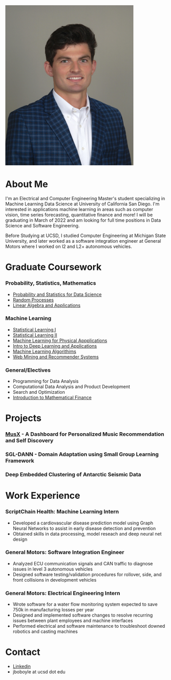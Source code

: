 
<img src="./headshot_.jpg" alt="drawing" width="400"/>

# About Me


I'm an Electrical and Computer Engineering Master's student specializing in Machine Learning Data Science at University of California San Diego. I'm interested in applications machine learning in areas such as computer vision, time series forecasting, quantitative finance and more! I will be graduating in March of 2022 and am looking for full time positions in Data Science and Software Engineering.  

Before Studying at UCSD, I studied Computer Engineering at Michigan State University, and later worked as a software integration engineer at General Motors where I worked on l2 and L2+ autonomous vehicles.

# Graduate Coursework

### Probability, Statistics, Mathematics
- [Probability and Statistics for Data Science](https://catalog.ucsd.edu/courses/ECE.html#ece225a)
- [Random Processes](https://catalog.ucsd.edu/courses/ECE.html#ece250)
- [Linear Algebra and Applications](https://catalog.ucsd.edu/courses/ECE.html#ece269)

### Machine Learning
- [Statistical Learning I](http://www.svcl.ucsd.edu/courses/ece271A/ece271A.htm)
- [Statistical Learning II](http://www.svcl.ucsd.edu/courses/ece271B-F09/)
- [Machine Learning for Physical Appplications](https://catalog.ucsd.edu/courses/ECE.html#ece228)
- [Intro to Deep Learning and Applications](https://xiaolonw.github.io/ece176/schedule.html)
- [Machine Learning Algorithims](https://cse.ucsd.edu/graduate/courses/course-descriptions/cse250b-principles-artificial-intelligence-learning-algorithms)
- [Web Mining and Recommender Systems](https://cseweb.ucsd.edu/classes/fa21/cse258-b/)

### General/Electives 
- Programming for Data Analysis 
- Computational Data Analysis and Product Development 
- Search and Optimization
- [Introduction to Mathematical Finance]()

# Projects 
### [MusX](https://github.com/jboboyle/ECE229) - A Dashboard for Personalized Music Recommendation and Self Discovery
### SGL-DANN - Domain Adaptation using Small Group Learning Framework
### Deep Embedded Clustering of Antarctic Seismic Data

# Work Experience

### ScriptChain Health: Machine Learning Intern
- Developed a cardiovascular disease prediction model using Graph Neural Networks to assist in early disease 
detection and prevention
- Obtained skills in data processing, model reseach and deep neural net design 
### General Motors: Software Integration Engineer
- Analyzed ECU communication signals and CAN traffic to diagnose issues in level 3 autonomous vehicles
- Designed software testing/validation procedures for rollover, side, and front collisions in development vehicles
### General Motors: Electrical Engineering Intern
- Wrote software for a water flow monitoring system expected to save 750k in manufacturing losses per year
- Designed and implemented software changes to resolve recurring issues between plant employees and machine interfaces
- Performed electrical and software maintenance to troubleshoot downed robotics and casting machines 


# Contact 
- [Linkedin](https://www.linkedin.com/in/jack-o-boyle-209b28170/)
- jboboyle at ucsd dot edu

